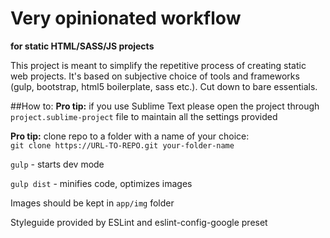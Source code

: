 # Very opinionated workflow
**for static HTML/SASS/JS projects**

This project is meant to simplify the repetitive process of creating static web projects. It's based on subjective choice of tools and frameworks (gulp, bootstrap, html5 boilerplate, sass etc.). Cut down to bare essentials.

##How to:
**Pro tip:** if you use Sublime Text please open the project through `project.sublime-project` file to maintain all the settings provided

**Pro tip:** clone repo to a folder with a name of your choice:   
`git clone https://URL-TO-REPO.git your-folder-name`

`gulp` - starts dev mode

`gulp dist` - minifies code, optimizes images

Images should be kept in `app/img` folder

Styleguide provided by ESLint and eslint-config-google preset
